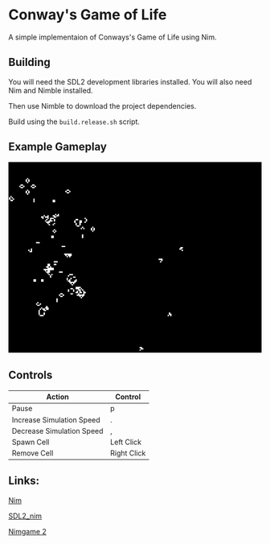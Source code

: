 # Conway's Game of Life

A simple implementaion of Conways's Game of Life using Nim.

## Building

You will need the SDL2 development libraries installed.
You will also need Nim and Nimble installed.

Then use Nimble to download the project dependencies.

Build using the ```build.release.sh``` script.

## Example Gameplay

![alt text](https://raw.githubusercontent.com/andrew644/gameOfLife/master/gameOfLife.gif)

Controls
---------

| Action                    | Control     |
| ------------------------- | ----------- |
| Pause                     | p           |
| Increase Simulation Speed | .           |
| Decrease Simulation Speed | ,           |
| Spawn Cell                | Left Click  |
| Remove Cell               | Right Click |

Links:
------

[Nim](https://github.com/nim-lang/Nim)

[SDL2_nim](https://github.com/Vladar4/sdl2_nim)

[Nimgame 2](https://vladar4.github.io/nimgame2/)
